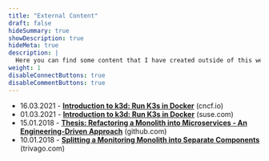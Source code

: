 ```yaml
---
title: "External Content"
draft: false
hideSummary: true
showDescription: true
hideMeta: true
description: |
  Here you can find some content that I have created outside of this website or before this website even existed.
weight: 1
disableConnectButtons: true
disableCommentButtons: true
---
```


- 16.03.2021 - [**Introduction to k3d: Run K3s in Docker**](https://www.cncf.io/blog/2021/03/16/introduction-to-k3d-run-k3s-in-docker/) (cncf.io)
- 01.03.2021 - [**Introduction to k3d: Run K3s in Docker**](https://www.suse.com/c/introduction-k3d-run-k3s-docker-src/) (suse.com)
- 15.01.2018 - [**Thesis: Refactoring a Monolith into Microservices - An Engineering-Driven Approach**](https://github.com/iwilltry42/bachelor-thesis) (github.com)
- 10.01.2018 - [**Splitting a Monitoring Monolith into Separate Components**](https://tech.trivago.com/2018/01/10/splitting-a-monitoring-monolith-into-separate-components/) (trivago.com)
